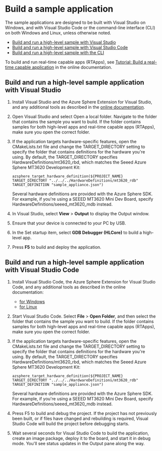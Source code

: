 # Build a sample application

The sample applications are designed to be built with Visual Studio on Windows, and with Visual Studio Code or the command-line interface (CLI) on both Windows and Linux, unless otherwise noted.

- [Build and run a high-level sample with Visual Studio](#build-and-run-a-sample-application-with-visual-studio)
- [Build and run a high-level sample with Visual Studio Code](#build-and-run-a-sample-application-with-visual-studio-code)
- [Build and run a high-level sample with the CLI](https://docs.microsoft.com/azure-sphere/install/qs-blink-application?pivots=cli) 

To build and run real-time capable apps (RTApps), see [Tutorial: Build a real-time capable application](https://docs.microsoft.com/azure-sphere/install/qs-real-time-application) in the online documentation.

## Build and run a high-level sample application with Visual Studio

1. Install Visual Studio and the Azure Sphere Extension for Visual Studio, and any additional tools as described in the [online documentation](https://docs.microsoft.com/azure-sphere/install/install-sdk?pivots=visual-studio).

1. Open Visual Studio and select Open a local folder. Navigate to the folder that contains the sample you want to build. If the folder contains samples for both high-level apps and real-time capable apps (RTApps), make sure you open the correct folder.

1. If the application targets hardware-specific features, open the CMakeLists.txt file and change the TARGET_DIRECTORY setting to specify the folder that contains definitions for the hardware you're using. By default, the TARGET_DIRECTORY specifies HardwareDefinitions/mt3620_rbd, which matches the Seeed Azure Sphere MT3620 Development Kit: 

   `azsphere_target_hardware_definition(${PROJECT_NAME} TARGET_DIRECTORY "../../../HardwareDefinitions/mt3620_rdb" TARGET_DEFINITION "sample_appliance.json")`

      Several hardware definitions are provided with the Azure Sphere SDK. For example, if you're using a SEEED MT3620 Mini Dev Board, specify HardwareDefinitions/seeed_mt3620_mdb instead.

1. In Visual Studio, select **View** > **Output** to display the Output window.
1. Ensure that your device is connected to your PC by USB. 
1. In the Set startup item, select **GDB Debugger (HLCore)** to build a high-level app.
1. Press **F5** to build and deploy the application.

## Build and run a high-level sample application with Visual Studio Code

1. Install Visual Studio Code, the Azure Sphere Extension for Visual Studio Code, and any additional tools as described in the online documentation:

   - [for Windows](https://docs.microsoft.com/azure-sphere/install/install-sdk?pivots=vs-code)
   - [for Linux](https://docs.microsoft.com/azure-sphere/install/install-sdk-linux?pivots=vs-code-linux)

1. Start Visual Studio Code. Select **File** > **Open Folder**, and then select the folder that contains the sample you want to build. If the folder contains samples for both high-level apps and real-time capable apps (RTApps), make sure you open the correct folder.

1. If the application targets hardware-specific features, open the CMakeLists.txt file and change the TARGET_DIRECTORY setting to specify the folder that contains definitions for the hardware you're using. By default, the TARGET_DIRECTORY specifies HardwareDefinitions/mt3620_rbd, which matches the Seeed Azure Sphere MT3620 Development Kit: 

   `azsphere_target_hardware_definition(${PROJECT_NAME} TARGET_DIRECTORY "../../../HardwareDefinitions/mt3620_rdb" TARGET_DEFINITION "sample_appliance.json")`
   
   Several hardware definitions are provided with the Azure Sphere SDK. For example, if you're using a SEEED MT3620 Mini Dev Board, specify HardwareDefinitions/seeed_mt3620_mdb instead. 

1. Press F5 to build and debug the project. If the project has not previously been built, or if files have changed and rebuilding is required, Visual Studio Code will build the project before debugging starts.

1. Wait several seconds for Visual Studio Code to build the application, create an image package, deploy it to the board, and start it in debug mode. You'll see status updates in the Output pane along the way. 

